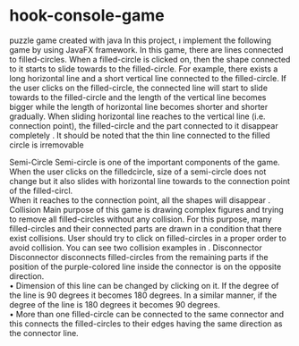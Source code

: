 # hook-console-game
puzzle game created with java
In this  project, ı implement the following game by using JavaFX framework. 
In this game, there are lines connected to filled-circles. When a filled-circle is clicked on, then the shape connected to it starts to slide towards to the filled-circle. 
For example, there exists a long horizontal line and a short vertical line connected to the filled-circle. If the user clicks on the filled-circle, the connected line will start to slide towards to the filled-circle and the length of the vertical line becomes bigger while the length of horizontal line becomes shorter and shorter gradually. 
When sliding horizontal line reaches to the vertical line (i.e. connection point), the filled-circle and the part connected to it disappear completely . It should be noted that the thin line connected to the filled circle is irremovable

Semi-Circle 
Semi-circle is one of the important components of the game. When the user clicks on the filledcircle, size of a semi-circle does not change but it also slides with horizontal line towards to the connection point of the filled-circl.  
When it reaches to the connection point, all the shapes will disappear .
Collision 
Main purpose of this game is drawing complex figures and trying to remove all filled-circles without any collision. For this purpose, many filled-circles and their connected parts are drawn in a condition that there exist collisions. User should try to click on filled-circles in a proper order to avoid collision. 
You can see two collision examples in .
Disconnector 
Disconnector disconnects filled-circles from the remaining parts if the position of the purple-colored line inside the connector is on the opposite direction.  
• Dimension of this line can be changed by clicking on it. If the degree of the line is 90 degrees it becomes 180 degrees. In a similar manner, if the degree of the line is 180 degrees it becomes 90 degrees.  
• More than one filled-circle can be connected to the same connector and this connects the filled-circles to their edges having the same direction as the connector line. 
